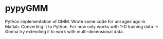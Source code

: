 # pypyGMM
Python implementation of GMM. Wrote some code for uni ages ago in Matlab. Converting it to Python. For now only works with 1-D training data -> Gonna try extending it to work with multi-dimensional data.
